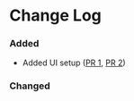 # Change Log

### Added
- Added UI setup ([PR 1](https://github.com/dsvjetl/uhp-whos-your-governor/pull/1), [PR 2](https://github.com/dsvjetl/uhp-whos-your-governor/pull/2))

### Changed
